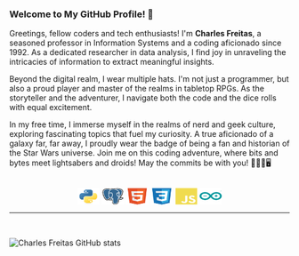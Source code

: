 ### Welcome to My GitHub Profile! 🚀

Greetings, fellow coders and tech enthusiasts! I'm <b>Charles Freitas</b>, a seasoned professor in Information Systems and a coding aficionado since 1992. As a dedicated researcher in data analysis, I find joy in unraveling the intricacies of information to extract meaningful insights.

Beyond the digital realm, I wear multiple hats. I'm not just a programmer, but also a proud player and master of the realms in tabletop RPGs. As the storyteller and the adventurer, I navigate both the code and the dice rolls with equal excitement.

In my free time, I immerse myself in the realms of nerd and geek culture, exploring fascinating topics that fuel my curiosity. A true aficionado of a galaxy far, far away, I proudly wear the badge of being a fan and historian of the Star Wars universe. Join me on this coding adventure, where bits and bytes meet lightsabers and droids! May the commits be with you! 🌌🤖🎲🖥️

<div style="display: inline_block" align="center"><br>
  <img align="center" alt="CSS" height="30" width="40" src="https://raw.githubusercontent.com/devicons/devicon/master/icons/python/python-original.svg">
  <img align="center" alt="HTML" height="30" width="40" src="https://raw.githubusercontent.com/devicons/devicon/master/icons/postgresql/postgresql-original.svg">
  <img align="center" alt="HTML" height="30" width="40" src="https://raw.githubusercontent.com/devicons/devicon/master/icons/html5/html5-original.svg">
  <img align="center" alt="CSS" height="30" width="40" src="https://raw.githubusercontent.com/devicons/devicon/master/icons/css3/css3-original.svg">
  <img align="center" alt="Js" height="30" width="40" src="https://raw.githubusercontent.com/devicons/devicon/master/icons/javascript/javascript-plain.svg">
  <img align="center" alt="CSS" height="30" width="40" src="https://raw.githubusercontent.com/devicons/devicon/master/icons/arduino/arduino-original.svg">
</div>

<hr/>

<br/>

![Charles Freitas GitHub stats](https://github-readme-stats.vercel.app/api?username=charles-freitas&show_icons=true&theme=highcontrast)

